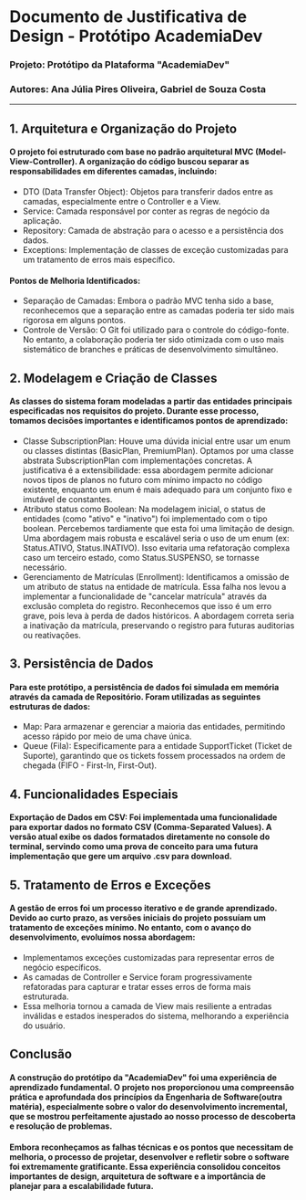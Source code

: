 # Documento de Justificativa de Design - Protótipo AcademiaDev
### Projeto: Protótipo da Plataforma "AcademiaDev"
### Autores: Ana Júlia Pires Oliveira, Gabriel de Souza Costa
---

## 1. Arquitetura e Organização do Projeto
#### O projeto foi estruturado com base no padrão arquitetural MVC (Model-View-Controller). A organização do código buscou separar as responsabilidades em diferentes camadas, incluindo:
- DTO (Data Transfer Object): Objetos para transferir dados entre as camadas, especialmente entre o Controller e a View.
- Service: Camada responsável por conter as regras de negócio da aplicação.
- Repository: Camada de abstração para o acesso e a persistência dos dados.
- Exceptions: Implementação de classes de exceção customizadas para um tratamento de erros mais específico.
#### Pontos de Melhoria Identificados:
- Separação de Camadas: Embora o padrão MVC tenha sido a base, reconhecemos que a separação entre as camadas poderia ter sido mais rigorosa em alguns pontos.
- Controle de Versão: O Git foi utilizado para o controle do código-fonte. No entanto, a colaboração poderia ter sido otimizada com o uso mais sistemático de branches e práticas de desenvolvimento simultâneo.

## 2. Modelagem e Criação de Classes
#### As classes do sistema foram modeladas a partir das entidades principais especificadas nos requisitos do projeto. Durante esse processo, tomamos decisões importantes e identificamos pontos de aprendizado:
- Classe SubscriptionPlan: Houve uma dúvida inicial entre usar um enum ou classes distintas (BasicPlan, PremiumPlan). Optamos por uma classe abstrata SubscriptionPlan com implementações concretas. A justificativa é a extensibilidade: essa abordagem permite adicionar novos tipos de planos no futuro com mínimo impacto no código existente, enquanto um enum é mais adequado para um conjunto fixo e imutável de constantes.
- Atributo status como Boolean: Na modelagem inicial, o status de entidades (como "ativo" e "inativo") foi implementado com o tipo boolean. Percebemos tardiamente que esta foi uma limitação de design. Uma abordagem mais robusta e escalável seria o uso de um enum (ex: Status.ATIVO, Status.INATIVO). Isso evitaria uma refatoração complexa caso um terceiro estado, como Status.SUSPENSO, se tornasse necessário.
- Gerenciamento de Matrículas (Enrollment): Identificamos a omissão de um atributo de status na entidade de matrícula. Essa falha nos levou a implementar a funcionalidade de "cancelar matrícula" através da exclusão completa do registro. Reconhecemos que isso é um erro grave, pois leva à perda de dados históricos. A abordagem correta seria a inativação da matrícula, preservando o registro para futuras auditorias ou reativações.

## 3. Persistência de Dados
#### Para este protótipo, a persistência de dados foi simulada em memória através da camada de Repositório. Foram utilizadas as seguintes estruturas de dados:
- Map: Para armazenar e gerenciar a maioria das entidades, permitindo acesso rápido por meio de uma chave única.
- Queue (Fila): Especificamente para a entidade SupportTicket (Ticket de Suporte), garantindo que os tickets fossem processados na ordem de chegada (FIFO - First-In, First-Out).

## 4. Funcionalidades Especiais
#### Exportação de Dados em CSV: Foi implementada uma funcionalidade para exportar dados no formato CSV (Comma-Separated Values). A versão atual exibe os dados formatados diretamente no console do terminal, servindo como uma prova de conceito para uma futura implementação que gere um arquivo .csv para download.

## 5. Tratamento de Erros e Exceções
#### A gestão de erros foi um processo iterativo e de grande aprendizado. Devido ao curto prazo, as versões iniciais do projeto possuíam um tratamento de exceções mínimo. No entanto, com o avanço do desenvolvimento, evoluímos nossa abordagem:
- Implementamos exceções customizadas para representar erros de negócio específicos.
- As camadas de Controller e Service foram progressivamente refatoradas para capturar e tratar esses erros de forma mais estruturada.
- Essa melhoria tornou a camada de View mais resiliente a entradas inválidas e estados inesperados do sistema, melhorando a experiência do usuário.

## Conclusão
#### A construção do protótipo da "AcademiaDev" foi uma experiência de aprendizado fundamental. O projeto nos proporcionou uma compreensão prática e aprofundada dos princípios da Engenharia de Software(outra matéria), especialmente sobre o valor do desenvolvimento incremental, que se mostrou perfeitamente ajustado ao nosso processo de descoberta e resolução de problemas.
#### Embora reconheçamos as falhas técnicas e os pontos que necessitam de melhoria, o processo de projetar, desenvolver e refletir sobre o software foi extremamente gratificante. Essa experiência consolidou conceitos importantes de design, arquitetura de software e a importância de planejar para a escalabilidade futura.
